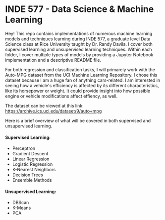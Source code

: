 # INDE 577 - Data Science & Machine Learning

Hey! This repo contains implementations of numerous machine learning models and techniques learning during INDE 577, a graduate level Data Science class at Rice University taught by Dr. Randy Davila. I cover both supervised learning and unsupervised learning techniques. Within each folder, I cover multiple types of models by providing a Jupyter Notebook implementation and a descriptive README file. 

For both regression and classification tasks, I will primarely work with the Auto-MPG dataset from the UCI Machine Learning Repository. I chose this dataset because I am a huge fan of anything cars-related. I am interested in seeing how a vehicle's efficiency is affected by its different characteristics, like its horsepower or weight. It could provide insight into how possible engine or vehicle modifications affect effiency, as well. 

The dataset can be viewed at this link: https://archive.ics.uci.edu/dataset/9/auto+mpg

Here is a brief overview of what will be covered in both supervised and unsupervised learning. 

#### Supervised Learning:
* Perceptron
* Gradient Descent
* Linear Regression
* Logistic Regression
* K-Nearest Neighbors
* Decision Trees
* Ensemble Methods

#### Unsupervised Learning:
* DBScan
* K-Means
* PCA




